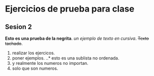 # Ejercicios de prueba para clase
## Sesion 2
**Esto es una prueba de la negrita**.
_un ejemplo de texto en cursiva_.
~~Texto tachado~~.

1. realizar los ejercicos.
2. poner ejemplos.
..* esto es una sublista no ordenada.
1. y realmente los numeros no importan.
3. solo que son numeros.
